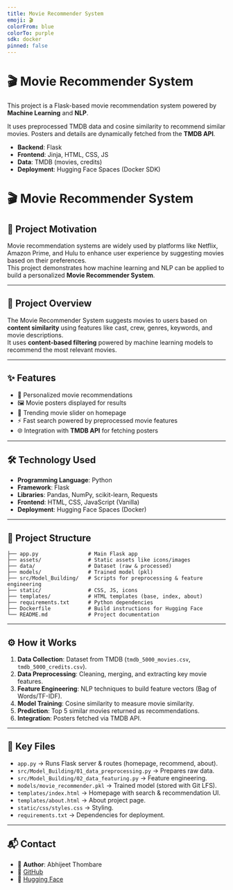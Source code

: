 ```yaml
---
title: Movie Recommender System
emoji: 🎬
colorFrom: blue
colorTo: purple
sdk: docker
pinned: false
---
```


# 🎬 Movie Recommender System

This project is a Flask-based movie recommendation system powered by
**Machine Learning** and **NLP**.  

It uses preprocessed TMDB data and cosine similarity to recommend
similar movies. Posters and details are dynamically fetched from
the **TMDB API**.

- **Backend**: Flask
- **Frontend**: Jinja, HTML, CSS, JS
- **Data**: TMDB (movies, credits)
- **Deployment**: Hugging Face Spaces (Docker SDK)




# 🎬 Movie Recommender System

## 📌 Project Motivation
Movie recommendation systems are widely used by platforms like Netflix, Amazon Prime, and Hulu to enhance user experience by suggesting movies based on their preferences.  
This project demonstrates how machine learning and NLP can be applied to build a personalized **Movie Recommender System**.

---

## 📝 Project Overview
The Movie Recommender System suggests movies to users based on **content similarity** using features like cast, crew, genres, keywords, and movie descriptions.  
It uses **content-based filtering** powered by machine learning models to recommend the most relevant movies.

---

## ✨ Features
- 🎥 Personalized movie recommendations  
- 🖼️ Movie posters displayed for results  
- 🔄 Trending movie slider on homepage  
- ⚡ Fast search powered by preprocessed movie features  
- 🌐 Integration with **TMDB API** for fetching posters  

---

## 🛠️ Technology Used
- **Programming Language**: Python  
- **Framework**: Flask  
- **Libraries**: Pandas, NumPy, scikit-learn, Requests  
- **Frontend**: HTML, CSS, JavaScript (Vanilla)  
- **Deployment**: Hugging Face Spaces (Docker)  

---

## 📂 Project Structure
```
├── app.py                # Main Flask app
├── assets/               # Static assets like icons/images
├── data/                 # Dataset (raw & processed)
├── models/               # Trained model (pkl)
├── src/Model_Building/   # Scripts for preprocessing & feature engineering
├── static/               # CSS, JS, icons
├── templates/            # HTML templates (base, index, about)
├── requirements.txt      # Python dependencies
├── Dockerfile            # Build instructions for Hugging Face
└── README.md             # Project documentation
```

---

## ⚙️ How it Works
1. **Data Collection**: Dataset from TMDB (`tmdb_5000_movies.csv`, `tmdb_5000_credits.csv`).  
2. **Data Preprocessing**: Cleaning, merging, and extracting key movie features.  
3. **Feature Engineering**: NLP techniques to build feature vectors (Bag of Words/TF-IDF).  
4. **Model Training**: Cosine similarity to measure movie similarity.  
5. **Prediction**: Top 5 similar movies returned as recommendations.  
6. **Integration**: Posters fetched via TMDB API.  

---

## 📌 Key Files
- `app.py` → Runs Flask server & routes (homepage, recommend, about).  
- `src/Model_Building/01_data_preprocessing.py` → Prepares raw data.  
- `src/Model_Building/02_data_featuring.py` → Feature engineering.  
- `models/movie_recommender.pkl` → Trained model (stored with Git LFS).  
- `templates/index.html` → Homepage with search & recommendation UI.  
- `templates/about.html` → About project page.  
- `static/css/styles.css` → Styling.  
- `requirements.txt` → Dependencies for deployment.  

---

## 📬 Contact
- 👤 **Author**: Abhijeet Thombare  
- 🔗 [GitHub](https://github.com/abhithombare45/Movie-Recommender-System)  
- 🔗 [Hugging Face]([https://huggingface.co/spaces/abhithombare45/Movie-Recommender-System](https://huggingface.co/spaces/abhithombare45/Movie-Recommendation-System))  
